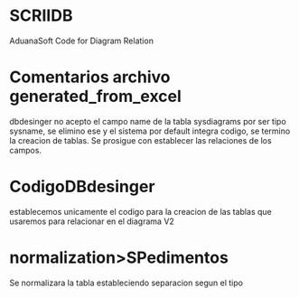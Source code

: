 # SCRIIDB
AduanaSoft Code for Diagram Relation

# Comentarios archivo generated_from_excel
dbdesinger no acepto el campo name de la tabla sysdiagrams por ser tipo sysname, se elimino ese y el sistema por default integra codigo, se termino la creacion de tablas. Se prosigue con establecer las relaciones de los campos.

# CodigoDBdesinger
establecemos unicamente el codigo para la creacion de las tablas que usaremos para relacionar
en el diagrama V2

# normalization>SPedimentos
Se normalizara la tabla estableciendo separacion segun el tipo